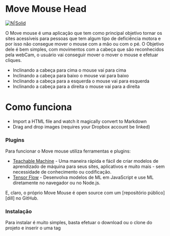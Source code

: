 # Move Mouse Head

[![N|Solid](https://uploaddeimagens.com.br/images/002/869/762/original/DesenvolvidoPor.png)](https://8pixel.com.br)

O Move mouse é uma aplicação que tem como principal objetivo tornar os sites acessíveis para pessoas que tem algum tipo de deficiência motora e por isso não consegue mover o mouse com a mão ou com o pé. 
O Objetivo dele é bem simples, com movimentos com a cabeça que são reconhecidos pela webCam, o usuário vai conseguir mover o mover o mouse e efetuar cliques.

  - Inclinando a cabeça para cima o mouse vai para cima 
  - Inclinando a cabeça para  baixo o mouse vai para baixo
  - Inclinando a cabeça para a esquerda o mouse vai para esquerda
  - Inclinando a cabeça para a direita o mouse vai para a direita
  
# Como funciona

  - Import a HTML file and watch it magically convert to Markdown
  - Drag and drop images (requires your Dropbox account be linked)



### Plugins

Para funcionar o Move mouse utiliza ferramentas e plugins:

* [Teachable Machine] - Uma maneira rápida e fácil de criar modelos de aprendizado de máquina para seus sites, aplicativos e muito mais - sem necessidade de conhecimento ou codificação.
* [Tensor Flow] - Desenvolva modelos de ML em JavaScript e use ML diretamente no navegador ou no Node.js.

E, claro, o próprio Move Mouse é open source com um [repositório público][dill]
no GitHub.

### Instalação

Para instalar é muito simples, basta efetuar o download ou o clone do projeto e inserir o uma tag <script> na <head> do seu website.

```html
<!DOCTYPE html>
<html>
    <head>
	    <meta  charset="UTF-8">
	    <!-- META TAGS DO SEU WEBSITE -->
	    <title>[NO DO SEU WEBSITE]</title>
        <script type="text/javascript" src="lib.js"></script>
    </head>
    <body>
	</body>
</html>
```
A tag pode ser inserida também ao final do body.


### Disparar e usar

Para disparar o evento e começar a utilizar a biblioteca para mover o mouse, basta adicionar a o atributo data-head-mouse em qualquer o botão.
```html
<button type="button" data-head-mouse>Começar</button>
```

### Demo
Para ver em funcionamento [visite nossa página demo]

### Desenvolvimento

Esta aplicação ainda esta em desenvolvimento, então toda e qualquer ajuda é bem vinda.

### Todos

 - Realizar funcional com as personas corretas
 - Adicionar méodulo de controle de velocidade de mouse
 - Adicionar méodulo de controle de velocidade de mouse
 

License
----

MIT


** Software livre**

[//]: # (These are reference links used in the body of this note and get stripped out when the markdown processor does its job. There is no need to format nicely because it shouldn't be seen. Thanks SO - http://stackoverflow.com/questions/4823468/store-comments-in-markdown-syntax)

   [Tensor Flow]: <https://www.tensorflow.org/js>
   [ visite nossa página demo]: <https://demowebpage.8pixel.com.br>
   [Teachable Machine]: <https://teachablemachine.withgoogle.com/>
